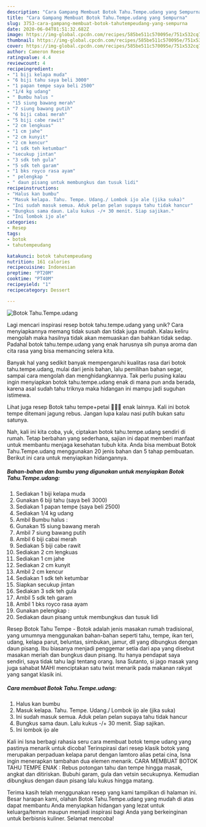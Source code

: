 ```yaml
---
description: "Cara Gampang Membuat Botok Tahu.Tempe.udang yang Sempurna"
title: "Cara Gampang Membuat Botok Tahu.Tempe.udang yang Sempurna"
slug: 3753-cara-gampang-membuat-botok-tahutempeudang-yang-sempurna
date: 2020-06-04T01:51:32.682Z
image: https://img-global.cpcdn.com/recipes/585be511c570095e/751x532cq70/botok-tahutempeudang-foto-resep-utama.jpg
thumbnail: https://img-global.cpcdn.com/recipes/585be511c570095e/751x532cq70/botok-tahutempeudang-foto-resep-utama.jpg
cover: https://img-global.cpcdn.com/recipes/585be511c570095e/751x532cq70/botok-tahutempeudang-foto-resep-utama.jpg
author: Cameron Reese
ratingvalue: 4.4
reviewcount: 4
recipeingredient:
- "1 biji kelapa muda"
- "6 biji tahu saya beli 3000"
- "1 papan tempe saya beli 2500"
- "1/4 kg udang"
- " Bumbu halus "
- "15 siung bawang merah"
- "7 siung bawang putih"
- "6 biji cabai merah"
- "5 biji cabe rawit"
- "2 cm lengkuas"
- "1 cm jahe"
- "2 cm kunyit"
- "2 cm kencur"
- "1 sdk teh ketumbar"
- "secukup jintan"
- "3 sdk teh gula"
- "5 sdk teh garam"
- "1 bks royco rasa ayam"
- " pelengkap "
- " daun pisang untuk membungkus dan tusuk lidi"
recipeinstructions:
- "Halus kan bumbu"
- "Masuk kelapa. Tahu. Tempe. Udang./ Lombok ijo ale (jika suka)"
- "Ini sudah masuk semua. Aduk pelan pelan supaya tahu tidak hancur"
- "Bungkus sama daun. Lalu kukus -/+ 30 menit. Siap sajikan."
- "Ini lombok ijo ale"
categories:
- Resep
tags:
- botok
- tahutempeudang

katakunci: botok tahutempeudang 
nutrition: 161 calories
recipecuisine: Indonesian
preptime: "PT20M"
cooktime: "PT40M"
recipeyield: "1"
recipecategory: Dessert

---
```



![Botok Tahu.Tempe.udang](https://img-global.cpcdn.com/recipes/585be511c570095e/751x532cq70/botok-tahutempeudang-foto-resep-utama.jpg)

Lagi mencari inspirasi resep botok tahu.tempe.udang yang unik? Cara menyiapkannya memang tidak susah dan tidak juga mudah. Kalau keliru mengolah maka hasilnya tidak akan memuaskan dan bahkan tidak sedap. Padahal botok tahu.tempe.udang yang enak harusnya sih punya aroma dan cita rasa yang bisa memancing selera kita.

Banyak hal yang sedikit banyak mempengaruhi kualitas rasa dari botok tahu.tempe.udang, mulai dari jenis bahan, lalu pemilihan bahan segar, sampai cara mengolah dan menghidangkannya. Tak perlu pusing kalau ingin menyiapkan botok tahu.tempe.udang enak di mana pun anda berada, karena asal sudah tahu triknya maka hidangan ini mampu jadi suguhan istimewa.

Lihat juga resep Botok tahu tempe+petai 🤤🤤🤤 enak lainnya. Kali ini botok tempe ditemani jagung rebus. Jangan lupa kalau nasi putih bukan satu satunya.


Nah, kali ini kita coba, yuk, ciptakan botok tahu.tempe.udang sendiri di rumah. Tetap berbahan yang sederhana, sajian ini dapat memberi manfaat untuk membantu menjaga kesehatan tubuh kita. Anda bisa membuat Botok Tahu.Tempe.udang menggunakan 20 jenis bahan dan 5 tahap pembuatan. Berikut ini cara untuk menyiapkan hidangannya.

<!--inarticleads1-->

##### Bahan-bahan dan bumbu yang digunakan untuk menyiapkan Botok Tahu.Tempe.udang:

1. Sediakan 1 biji kelapa muda
1. Gunakan 6 biji tahu (saya beli 3000)
1. Sediakan 1 papan tempe (saya beli 2500)
1. Sediakan 1/4 kg udang
1. Ambil  Bumbu halus :
1. Gunakan 15 siung bawang merah
1. Ambil 7 siung bawang putih
1. Ambil 6 biji cabai merah
1. Sediakan 5 biji cabe rawit
1. Sediakan 2 cm lengkuas
1. Sediakan 1 cm jahe
1. Sediakan 2 cm kunyit
1. Ambil 2 cm kencur
1. Sediakan 1 sdk teh ketumbar
1. Siapkan secukup jintan
1. Sediakan 3 sdk teh gula
1. Ambil 5 sdk teh garam
1. Ambil 1 bks royco rasa ayam
1. Gunakan  pelengkap :
1. Sediakan  daun pisang untuk membungkus dan tusuk lidi


Resep Botok Tahu Tempe - Botok adalah jenis masakan rumah tradisional, yang umumnya menggunakan bahan-bahan seperti tahu, tempe, ikan teri, udang, kelapa parut, beluntas, simbukan, jamur, dll yang dibungkus dengan daun pisang. Ibu biasanya menjadi penggemar setia dari apa yang disebut masakan meriah dan bungkus daun pisang. Itu hanya pendapat saya sendiri, saya tidak tahu lagi tentang orang. Isna Sutanto, si jago masak yang juga sahabat MAHI menciptakan satu twist menarik pada makanan rakyat yang sangat klasik ini. 

<!--inarticleads2-->

##### Cara membuat Botok Tahu.Tempe.udang:

1. Halus kan bumbu
1. Masuk kelapa. Tahu. Tempe. Udang./ Lombok ijo ale (jika suka)
1. Ini sudah masuk semua. Aduk pelan pelan supaya tahu tidak hancur
1. Bungkus sama daun. Lalu kukus -/+ 30 menit. Siap sajikan.
1. Ini lombok ijo ale


Kali ini Isna berbagi rahasia seru cara membuat botok tempe udang yang pastinya menarik untuk dicoba! Terinspirasi dari resep klasik botok yang merupakan perpaduan kelapa parut dengan lamtoro alias petai cina, Isna ingin menerapkan tambahan dua elemen menarik. CARA MEMBUAT BOTOK TAHU TEMPE ENAK : Rebus potongan tahu dan tempe hingga masak, angkat dan ditiriskan. Bubuhi garam, gula dan vetsin secukupnya. Kemudian dibungkus dengan daun pisang lalu kukus hingga matang. 

Terima kasih telah menggunakan resep yang kami tampilkan di halaman ini. Besar harapan kami, olahan Botok Tahu.Tempe.udang yang mudah di atas dapat membantu Anda menyiapkan hidangan yang lezat untuk keluarga/teman maupun menjadi inspirasi bagi Anda yang berkeinginan untuk berbisnis kuliner. Selamat mencoba!
